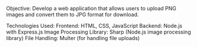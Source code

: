 Objective:
Develop a web application that allows users to upload PNG images and convert them to JPG format for download.

Technologies Used:
Frontend: HTML, CSS, JavaScript
Backend: Node.js with Express.js
Image Processing Library: Sharp (Node.js image processing library)
File Handling: Multer (for handling file uploads)

